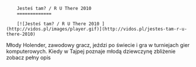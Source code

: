 
        Jesteś tam? / R U There 2010 
        =============
        
        [![Jesteś tam? / R U There 2010 ](http://vidos.pl/images/player.gif)](http://vidos.pl/jestes-tam-r-u-there-2010)
        
        
 Młody Holender, zawodowy gracz, jeździ po świecie i gra w turniejach gier komputerowych. Kiedy w Tajpej poznaje młodą dziewczynę zbliżenie zobacz pełny opis
    